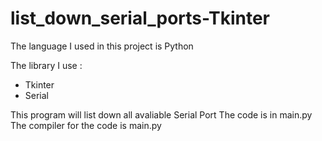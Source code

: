# list_down_serial_ports-Tkinter

The language I used in this project is Python

The library I use :
  - Tkinter
  - Serial

This program will list down all avaliable Serial Port 
The code is in main.py
The compiler for the code is main.py
